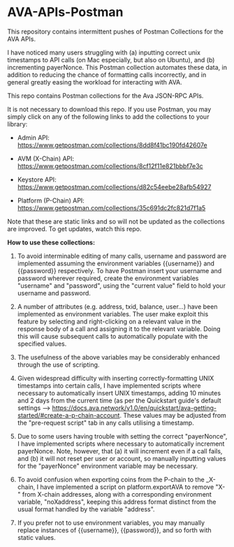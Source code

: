 # AVA-APIs-Postman
This repository contains intermittent pushes of Postman Collections for the AVA APIs. 

I have noticed many users struggling with 
(a) inputting correct unix timestamps to API calls (on Mac especially, but also on Ubuntu), and 
(b) incrementing payerNonce. 
This Postman collection automates these data, in addition to reducing the chance of formatting calls incorrectly, and in general greatly easing the workload for interacting with AVA.


This repo contains Postman collections for the Ava JSON-RPC APIs.


It is not necessary to download this repo. If you use Postman, you may simply click on any of the following links to add the collections to your library:

- Admin API: https://www.getpostman.com/collections/8dd8f41bc190fd42607e

- AVM (X-Chain) API: https://www.getpostman.com/collections/8cf12f11e821bbbf7e3c

- Keystore API: https://www.getpostman.com/collections/d82c54eebe28afb54927

- Platform (P-Chain) API: https://www.getpostman.com/collections/35c691dc2fc821d7f1a5


Note that these are static links and so will not be updated as the collections are improved. To get updates, watch this repo.


**How to use these collections:**

1) To avoid interminable editing of many calls, username and password are implemented assuming the environment variables {{username}} and {{password}} respectively. To have Postman insert your username and password wherever required, create the environment variables "username" and "password", using the "current value" field to hold your username and password.

2) A number of attributes (e.g. address, txid, balance, user...) have been implemented as environment variables. The user make exploit this feature by selecting and right-clicking on a relevant value in the response body of a call and assigning it to the relevant variable. Doing this will cause subsequent calls to automatically populate with the specified values.

3) The usefulness of the above variables may be considerably enhanced through the use of scripting.

4) Given widespread difficulty with inserting correctly-formatting UNIX timestamps into certain calls, I have implemented scripts where necessary to automatically insert UNIX timestamps, adding 10 minutes and 2 days from the current time (as per the Quickstart guide's default settings --> https://docs.ava.network/v1.0/en/quickstart/ava-getting-started/#create-a-p-chain-account. These values may be adjusted from the "pre-request script" tab in any calls utilising a timestamp.

5) Due to some users having trouble with setting the correct "payerNonce", I have implemented scripts where necessary to automatically increment payerNonce. Note, however, that (a) it will increment even if a call fails, and (b) it will not reset per user or account, so manually inputting values for the "payerNonce" environment variable may be necessary.

6) To avoid confusion when exporting coins from the P-chain to the _X-chain, I have implemented a script on platform.exportAVA to remove "X-" from X-chain addresses, along with a corresponding environment variable, "noXaddress", keeping this address format distinct from the usual format handled by the variable "address".

7) If you prefer not to use environment variables, you may manually replace instances of {{username}}, {{password}}, and so forth with static values.


